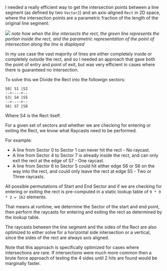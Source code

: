 I needed a really efficient way to get the intersection points between a line segment (as defined by two `Vector2`) and an axis-aligned `Rect` in 2D space, where the intersection points are a parametric fraction of the length of the original line segment:

![](https://i.imgur.com/XL6NVkd.gif)
_note how when the line intersects the rect, the green line represents the portion inside the rect, and the parametric representation of the point of intersection along the line is displayed_

In my use case the vast majority of lines are either completely inside or completely outside the rect, and so I needed an approach that gave both the point of entry and point of exit, but was very efficient in cases where there is guaranteed no intersection.

To solve this we Divide the Rect into the followign sectors:
```
S0| S1 |S2
--+----+--
S3| S4 |S5
--+----+--
S6| S7 |S8
```
Where S4 is the Rect itself.

For a given set of sectors and whether we are checking for entering or exiting the Rect, we know what Raycasts need to be performed.

For example:
- A line from Sector 0 to Sector 1 can never hit the rect - No raycast.
- A line from Sector 4 to Sector 7 is already inside the rect, and can only exit the rect at the edge of S7 - One raycast.
- A line from Sector 6 to Sector 5 could hit either edge S6 or S6 on the way into the rect, and could only leave the rect at edge S5 - Two or Three raycasts.

All possible permutations of Start and End Sector and if we are checking for entering or exiting the rect is pre-computed in a static lookup table of `9 * 9 * 2 = 162` elements.

That means at runtime, we determine the Sector of the start and end point, then perform the raycasts for entering and exiting the rect as determined by the lookup table.

The raycasts between the line segment and the sides of the Rect are also optimized to either solve for a horizontal side intersection or a vertical, since the sides of the rect are always axis aligned.


Note that this approach is specifically optimized for cases where intersections are rare. If intersections were much more common then a brute force approach of testing the 4 sides until 2 hits are found would be marginally faster.